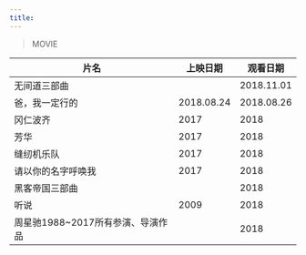 ```yaml
---
title: 
---
```


>MOVIE

片名             |  上映日期  | 观看日期  |
      ---        | ---        |   ---   
无间道三部曲     |            | 2018.11.01
爸，我一定行的   | 2018.08.24 | 2018.08.26 
冈仁波齐         |  2017      | 2018
芳华             | 2017       | 2018
缝纫机乐队       | 2017       | 2018
请以你的名字呼唤我 | 2017     | 2018
黑客帝国三部曲   |            | 2018
听说             | 2009       | 2018
周星驰1988~2017所有参演、导演作品 |  | 2018
